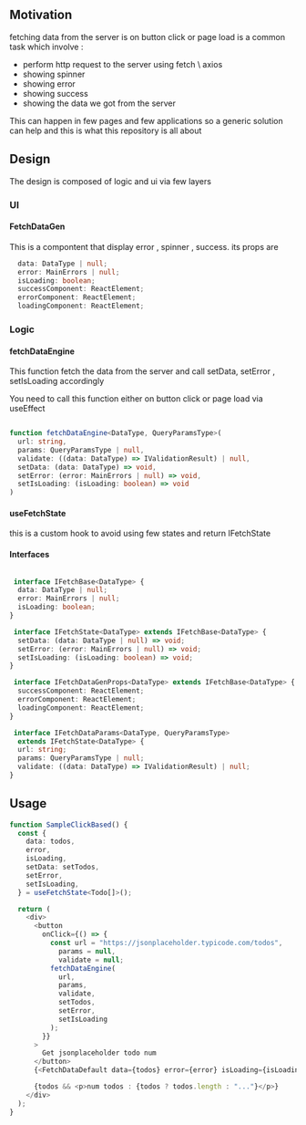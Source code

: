<h2>Motivation</h2>
fetching data from the server is on button click or page load is a common task which involve :
<ul>
<li>perform http request to the server using fetch \ axios</li>
<li>showing spinner</li>
<li>showing error</li>
<li>showing success</li>
<li>showing the data we got from the server</li>
</ul>

<p>This can happen in few pages and few applications so a generic solution can help and this is what this repository is all about</p>

<h2>Design</h2>
The design is composed of logic and ui via few layers

<h3>UI</h3>
<h4>FetchDataGen</h4>
This is a compontent that display error , spinner , success. its props are

```ts
  data: DataType | null;
  error: MainErrors | null;
  isLoading: boolean;
  successComponent: ReactElement;
  errorComponent: ReactElement;
  loadingComponent: ReactElement;
```

<h3>Logic</h3>
<h4>fetchDataEngine</h4>
<p>This function fetch the data from the server and call setData, setError , setIsLoading accordingly</p>
<p>You need to call this function either on button click or page load via useEffect</p>

```ts

function fetchDataEngine<DataType, QueryParamsType>(
  url: string,
  params: QueryParamsType | null,
  validate: ((data: DataType) => IValidationResult) | null,
  setData: (data: DataType) => void,
  setError: (error: MainErrors | null) => void,
  setIsLoading: (isLoading: boolean) => void
) 
```




<h4>useFetchState</h4>
this is a custom hook to avoid using few states and return IFetchState<DataType>


<h4>Interfaces</h4>

```ts

 interface IFetchBase<DataType> {
  data: DataType | null;
  error: MainErrors | null;
  isLoading: boolean;
}

 interface IFetchState<DataType> extends IFetchBase<DataType> {
  setData: (data: DataType | null) => void;
  setError: (error: MainErrors | null) => void;
  setIsLoading: (isLoading: boolean) => void;
}

 interface IFetchDataGenProps<DataType> extends IFetchBase<DataType> {
  successComponent: ReactElement;
  errorComponent: ReactElement;
  loadingComponent: ReactElement;
}

 interface IFetchDataParams<DataType, QueryParamsType>
  extends IFetchState<DataType> {
  url: string;
  params: QueryParamsType | null;
  validate: ((data: DataType) => IValidationResult) | null;
}

```

<h2>Usage</h2>

```ts
function SampleClickBased() {
  const {
    data: todos,
    error,
    isLoading,
    setData: setTodos,
    setError,
    setIsLoading,
  } = useFetchState<Todo[]>();

  return (
    <div>
      <button
        onClick={() => {
          const url = "https://jsonplaceholder.typicode.com/todos",
            params = null,
            validate = null;
          fetchDataEngine(
            url,
            params,
            validate,
            setTodos,
            setError,
            setIsLoading
          );
        }}
      >
        Get jsonplaceholder todo num
      </button>
      {<FetchDataDefault data={todos} error={error} isLoading={isLoading} />}

      {todos && <p>num todos : {todos ? todos.length : "..."}</p>}
    </div>
  );
}
```
